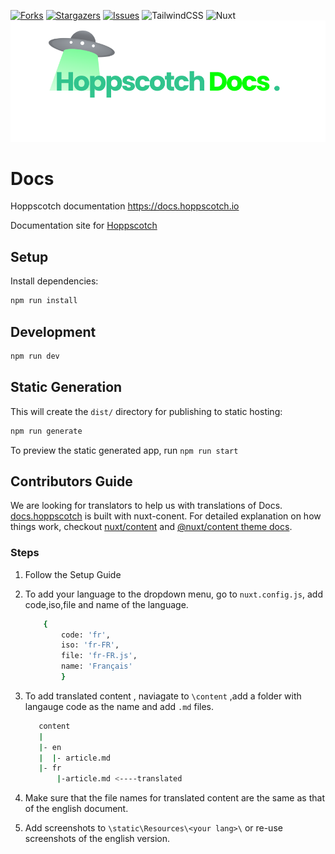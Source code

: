 
[![Forks][forks-shield]][forks-url]
[![Stargazers][stars-shield]][stars-url]
[![Issues][issues-shield]][issues-url]
![TailwindCSS][tailwind-shield]
![Nuxt][nuxt-shield]
![HoppscotchDocs](/static/HoppscotchDocs.png)

# Docs

Hoppscotch documentation https://docs.hoppscotch.io

Documentation site for [Hoppscotch](https://www.hoppscotch.io)



## Setup

Install dependencies:

```bash
npm run install
```

## Development

```bash
npm run dev
```

## Static Generation

This will create the `dist/` directory for publishing to static hosting:

```bash
npm run generate
```

To preview the static generated app, run `npm run start`

## Contributors Guide

We are looking for translators to help us with translations of Docs. [docs.hoppscotch](https://docs.hoppscotch.io) is built with nuxt-conent.
For detailed explanation on how things work, checkout [nuxt/content](https://content.nuxtjs.org) and [@nuxt/content theme docs](https://content.nuxtjs.org/themes-docs).

### Steps 

1. Follow the Setup Guide 
2. To add your language to the dropdown menu, go to `nuxt.config.js`, add code,iso,file and name of the language.

    ```bash
        {
            code: 'fr',
            iso: 'fr-FR',
            file: 'fr-FR.js',
            name: 'Français'
            }
    ```
3. To add translated content , naviagate to `\content` ,add a folder with langauge code as the name and add `.md` files.
    ```bash
       content
       |
       |- en
       |  |- article.md
       |- fr
           |-article.md <----translated
     ```
4. Make sure that the file names for translated content are the same as that of the english document.
5. Add screenshots to `\static\Resources\<your lang>\` or re-use screenshots of the english version.


[nuxt-shield]: https://img.shields.io/badge/nuxt.js-00C58E?style=flat-sqaure&logo=nuxtdotjs&logoColor=white
[tailwind-shield]: https://img.shields.io/badge/Tailwind_CSS-38B2AC?style=flat-square&logo=tailwind-css&logoColor=white
[forks-shield]: https://img.shields.io/github/forks/hoppscotch/docs?style=flat-square
[forks-url]: https://github.com/hoppscotch/docs/network/members
[stars-shield]: https://img.shields.io/github/stars/hoppscotch/docs?style=flat-square
[stars-url]: https://github.com/hoppscotch/docs/stargazers
[issues-shield]: https://img.shields.io/github/issues/hoppscotch/docs?style=flat-square
[issues-url]:  https://github.com/hoppscotch/docs/issues
[license-shield]: https://img.shields.io/github/license/hoppscotch/docs?style=flat-square
[license-url]: https://github.com/hoppscotch/docs/blob/main/LICENSE
